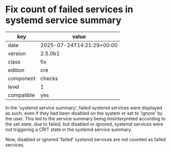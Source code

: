 [//]: # (werk v2)
# Fix count of failed services in systemd service summary

key        | value
---------- | ---
date       | 2025-07-24T14:21:29+00:00
version    | 2.5.0b1
class      | fix
edition    | cre
component  | checks
level      | 1
compatible | yes

In the 'systemd service summary', failed systemd services were displayed as such,
even if they had been disabled on the system or set to 'ignore' by the user.
This led to the service summary being misinterpreted according to the set state,
due to failed, but disabled or ignored, systemd services were not triggering a
CRIT state in the systemd service summary.

Now, disabled or ignored 'failed' systemd services are not counted as failed services.
